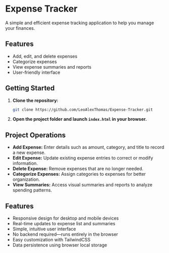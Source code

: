# Expense Tracker

A simple and efficient expense tracking application to help you manage your finances.

## Features

- Add, edit, and delete expenses
- Categorize expenses
- View expense summaries and reports
- User-friendly interface

## Getting Started

1. **Clone the repository:**
   ```bash
   git clone https://github.com/LeoAlexThomas/Expense-Tracker.git
   ```
2. **Open the project folder and launch `index.html` in your browser.**

## Project Operations

- **Add Expense:** Enter details such as amount, category, and title to record a new expense.
- **Edit Expense:** Update existing expense entries to correct or modify information.
- **Delete Expense:** Remove expenses that are no longer needed.
- **Categorize Expenses:** Assign categories to expenses for better organization.
- **View Summaries:** Access visual summaries and reports to analyze spending patterns.

## Features

- Responsive design for desktop and mobile devices
- Real-time updates to expense list and summaries
- Simple, intuitive user interface
- No backend required—runs entirely in the browser
- Easy customization with TailwindCSS
- Data persistence using browser local storage
